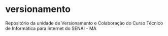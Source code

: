 # versionamento
Repositório da unidade de Versionamento e Colaboração do Curso Técnico de Informática para Internet do SENAI - MA
